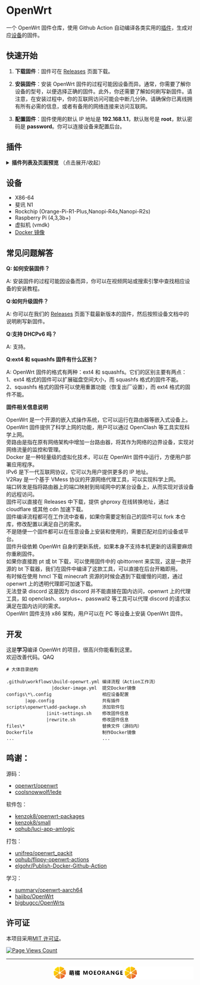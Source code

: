 # OpenWrt

一个 OpenWrt 固件仓库，使用 Github Action 自动编译各类实用的[插件](#插件)，生成对应[设备](#设备)的固件。

## 快速开始

1. **下载固件**：固件可在 [Releases](https://github.com/c3p7f2/build-openwrt/releases) 页面下载。

2. **安装固件**：安装 OpenWrt 固件的过程可能因设备而异。通常，你需要了解你设备的型号，以便选择正确的固件。此外，你还需要了解如何刷写新固件。请注意，在安装过程中，你的互联网访问可能会中断几分钟。请确保你已离线拥有所有必需的信息，或者有备用的网络连接来访问互联网。

3. **配置固件**：固件使用的默认 IP 地址是 **192.168.1.1**，默认账号是 **root**，默认密码是 **password**。你可以连接设备来配置后台。

## 插件

<details><summary><b>插件列表及页面预览</b> （点击展开/收起）</summary>
<img src="./img/preview.png"/>

- luci-app-accesscontrol
- luci-app-adguardhome
- luci-app-aliyundrive-webdav
- luci-app-arpbind
- luci-app-autoreboot
- luci-app-cifs-mount
- luci-app-commands
- luci-app-ddns
- luci-app-design-config
- luci-app-diskman
- luci-app-filebrowser
- luci-app-filetransfer
- luci-app-firewall
- luci-app-frpc
- luci-app-ipsec-vpnd
- luci-app-mwan3
- luci-app-n2n
- luci-app-netdata
- luci-app-nfs
- luci-app-nlbwmon
- luci-app-nps
- luci-app-openclash
- luci-app-openvpn
- luci-app-pushbot
- luci-app-qbittorrent
- luci-app-qos
- luci-app-samba4
- luci-app-serverchan
- luci-app-smartdns
- luci-app-softethervpn
- luci-app-ssr-plus
- luci-app-syncdial
- luci-app-ttyd
- luci-app-turboacc
- luci-app-unblockmusic
- luci-app-upnp
- luci-app-usb-printer
- luci-app-vlmcsd
- luci-app-vsftpd
- luci-app-wireguard
- luci-app-wol
- luci-app-xlnetacc
- luci-app-zerotier
- luci-theme-argon
- luci-theme-bootstrap
- luci-theme-design
- luci-theme-material
- luci-theme-netgear

</details>

## 设备

- X86-64
- 斐讯 N1
- Rockchip (Orange-Pi-R1-Plus,Nanopi-R4s,Nanopi-R2s)
- Raspberry Pi (4,3,3b+)
- 虚拟机 (vmdk)
- [Docker 镜像](https://hub.docker.com/r/shashiikora/openwrt-redstone)

## 常见问题解答

**Q: 如何安装固件？**

A: 安装固件的过程可能因设备而异，你可以在视频网站或搜索引擎中查找相应设备的安装教程。

**Q:如何升级固件？**

A: 你可以在我们的 [Releases](https://github.com/c3p7f2/build-openwrt/releases) 页面下载最新版本的固件，然后按照设备文档中的说明刷写新固件。

**Q:支持 DHCPv6 吗？**

A: 支持。

**Q:ext4 和 squashfs 固件有什么区别？**

A: OpenWrt 固件的格式有两种：ext4 和 squashfs。它们的区别主要有两点：  
1、ext4 格式的固件可以扩展磁盘空间大小，而 squashfs 格式的固件不能。  
2、squashfs 格式的固件可以使用重置功能（恢复出厂设置），而 ext4 格式的固件不能。

**固件相关信息说明**

OpenWrt 是一个开源的嵌入式操作系统，它可以运行在路由器等嵌入式设备上。  
OpenWrt 固件提供了科学上网的功能，用户可以通过 OpenClash 等工具实现科学上网。  
旁路由是指在原有网络架构中增加一台路由器，将其作为网络的边界设备，实现对网络流量的监控和管理。  
Docker 是一种轻量级的虚拟化技术，可以在 OpenWrt 固件中运行，方便用户部署应用程序。  
IPv6 是下一代互联网协议，它可以为用户提供更多的 IP 地址。  
V2Ray 是一个基于 VMess 协议的开源网络代理工具，可以实现科学上网。  
端口转发是指将路由器上的端口映射到局域网中的某台设备上，从而实现对该设备的远程访问。  
固件可以直接在 Releases 中下载，提供 ghproxy 在线转换地址，通过 cloudflare 或其他 cdn 加速下载。  
固件编译流程都可在工作流中查看，如果你需要定制自己的固件可以 fork 本仓库，修改配置以满足自己的需求。  
不是随便一个固件都可以在任意设备上安装和使用的，需要匹配对应的设备或平台。  
固件升级依赖 OpenWrt 自身的更新系统，如果本身不支持本机更新的话需要麻烦你重刷固件。  
如果你直接跑 pt 或 bt 下载，可以使用固件中的 qbittorrent 来实现，这是一款开源的 bt 下载器，我们在固件中编译了这款工具，可以直接在后台开箱即用。  
有时候在使用 hmcl 下载 minecraft 资源的时候会遇到下载缓慢的问题，通过 openwrt 上的透明代理即可加速下载。  
无法登录 discord 这是因为 discord 并不能直接在国内访问，openwrt 上的代理工具，如 openclash、ssrplus+、passwall2 等工具可以代理 discord 的请求以满足在国内访问的需求。  
OpenWrt 固件支持 x86 架构，用户可以在 PC 等设备上安装 OpenWrt 固件。

## 开发

这是**学习**编译 OpenWrt 的项目，很高兴你能看到这里。  
欢迎改善代码。QAQ

```
# 大体目录结构

.github\workflows\build-openwrt.yml 编译流程（Action工作流）
                 |docker-image.yml  提交Docker镜像
configs\*\.config                   相应设备配置
       |app.config                  共有插件
scripts\openwrt\add-package.sh      添加软件包
               |init-settings.sh    修改固件信息
               |rewrite.sh          修改固件信息
files\*                             替换文件（源码内）
Dockerfile                          制作Docker镜像
...                                 ...
```

## 鸣谢：

源码：

- [openwrt/openwrt](https://github.com/openwrt/openwrt)
- [coolsnowwolf/lede](https://github.com/coolsnowwolf/lede)

软件包：

- [kenzok8/openwrt-packages](https://github.com/kenzok8/openwrt-packages)
- [kenzok8/small](https://github.com/kenzok8/small)
- [ophub/luci-app-amlogic](https://github.com/ophub/luci-app-amlogic)

打包：

- [unifreq/openwrt_packit](https://github.com/unifreq/openwrt_packit)
- [ophub/flippy-openwrt-actions](https://github.com/ophub/flippy-openwrt-actions)
- [elgohr/Publish-Docker-Github-Action](https://github.com/elgohr/Publish-Docker-Github-Action)

学习：

- [summary/openwrt-aarch64](https://hub.docker.com/r/summary/openwrt-aarch64)
- [haiibo/OpenWrt](https://github.com/haiibo/OpenWrt)
- [bigbugcc/OpenWrts](https://github.com/bigbugcc/OpenWrts)

## 许可证

本项目采用[MIT 许可证](LICENSE)。

[![Page Views Count](https://badges.toozhao.com/badges/01H9AS9VDKAKXEWV8N076FSJ2Z/green.svg)](https://badges.toozhao.com/stats/01H9AS9VDKAKXEWV8N076FSJ2Z)

<hr/>

<div align="right" style=" margin-top:20px">
  <img src="./img/moeorange-dark.svg#gh-light-mode-only" width=auto height="35">

   <img src="./img/moeorange.svg#gh-dark-mode-only" width=auto height="35">
   
</div>
